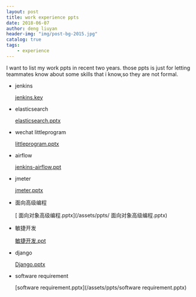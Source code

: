 ```yaml
---
layout: post
title: work experience ppts
date: 2018-06-07
author: deng liuyan
header-img: "img/post-bg-2015.jpg"
catalog: true
tags:
    - experience
---
```


I want to list my work ppts in recent two years.
those ppts is just for letting teammates know about some skills that i know,so  they are not formal.

* jenkins

   [jenkins.key](/assets/ppts/jenkins.key) 

* elasticsearch

   [elasticsearch.pptx](/assets/ppts/elasticsearch.pptx) 

* wechat littleprogram

   [littleprogram.pptx](/assets/ppts/littleprogram.pptx) 

* airflow

   [jenkins-airflow.ppt](/assets/ppts/jenkins-airflow.ppt) 

* jmeter

   [jmeter.pptx](/assets/ppts/jmeter.pptx) 

* 面向高级编程

   [ 面向对象高级编程.pptx](/assets/ppts/ 面向对象高级编程.pptx) 

* 敏捷开发

   [敏捷开发.ppt](/assets/ppts/敏捷开发.ppt) 

* django

   [Django.pptx](/assets/ppts/Django.pptx) 

* software requirement

   [software requirement.pptx](/assets/ppts/software requirement.pptx) 